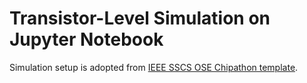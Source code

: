 # Transistor-Level Simulation on Jupyter Notebook

Simulation setup is adopted from [IEEE SSCS OSE Chipathon template](https://github.com/sscs-ose/sscs-ose-chipathon.github.io/blob/main/template_notebook_to_follow.ipynb).
